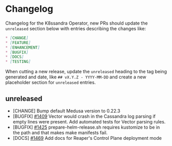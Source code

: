 # Changelog

Changelog for the K8ssandra Operator, new PRs should update the `unreleased` section below with entries describing the changes like:

```markdown
* [CHANGE]
* [FEATURE]
* [ENHANCEMENT]
* [BUGFIX]
* [DOCS]
* [TESTING]
```

When cutting a new release, update the `unreleased` heading to the tag being generated and date, like `## vX.Y.Z - YYYY-MM-DD` and create a new placeholder section for  `unreleased` entries.

## unreleased

* [CHANGE] Bump default Medusa version to 0.22.3
* [BUGFIX] [#1409](https://github.com/k8ssandra/k8ssandra-operator/issues/1409) Vector would crash in the Cassandra log parsing if empty lines were present. Add automated tests for Vector parsing rules.
* [BUGFIX] [#1425](https://github.com/k8ssandra/k8ssandra-operator/issues/1425) prepare-helm-release.sh requires kustomize to be in the path and that makes make manifests fail. 
* [DOCS] [#1469](https://github.com/riptano/mission-control/issues/1469) Add docs for Reaper's Control Plane deployment mode
